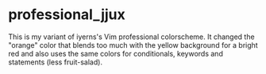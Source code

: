 # professional_jjux
This is my variant of iyerns's Vim professional colorscheme. It changed the "orange" color that blends too much with the yellow background for a bright red and also uses the same colors for conditionals, keywords and statements (less fruit-salad).
